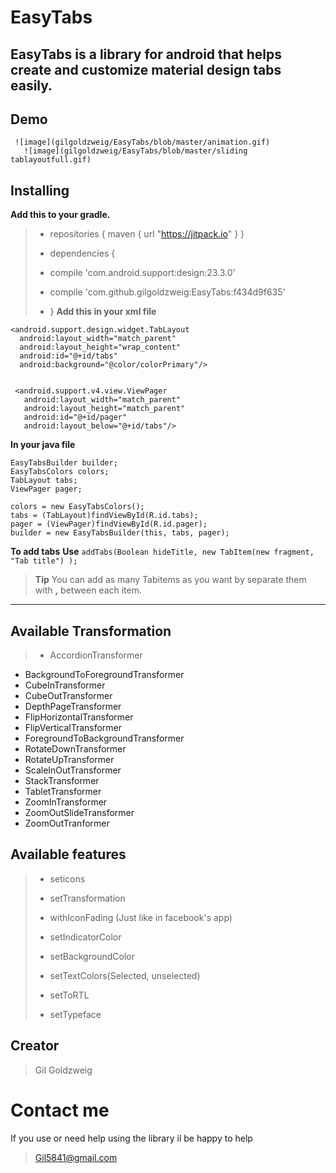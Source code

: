 EasyTabs
===================


EasyTabs is a library for android that helps create and customize material design tabs easily.
----------
Demo
-------------
     ![image](gilgoldzweig/EasyTabs/blob/master/animation.gif)
       ![image](gilgoldzweig/EasyTabs/blob/master/sliding tablayoutfull.gif)
                                                                 
                                                                 
Installing
-------------

**Add this to your gradle.**
> - repositories {
    maven {
        url "https://jitpack.io"
    }
}
> - dependencies {
> - compile 'com.android.support:design:23.3.0'
>
> - compile 'com.github.gilgoldzweig:EasyTabs:f434d9f635'
> - }
**Add this in your xml file**

    <android.support.design.widget.TabLayout
      android:layout_width="match_parent"
      android:layout_height="wrap_content"
      android:id="@+id/tabs"
      android:background="@color/colorPrimary"/>


     <android.support.v4.view.ViewPager
       android:layout_width="match_parent"
       android:layout_height="match_parent"
       android:id="@+id/pager"
       android:layout_below="@+id/tabs"/>

**In your java file**

    EasyTabsBuilder builder;
    EasyTabsColors colors;
    TabLayout tabs;
    ViewPager pager;

    colors = new EasyTabsColors();
    tabs = (TabLayout)findViewById(R.id.tabs);
    pager = (ViewPager)findViewById(R.id.pager);
    builder = new EasyTabsBuilder(this, tabs, pager);

**To add tabs**
 **Use** 
 `addTabs(Boolean hideTitle, new TabItem(new fragment, "Tab title") );`
> **Tip** 
> You can add as many Tabitems as you want by separate them with **,** between each item.

----------


Available Transformation
-------------------


>    - AccordionTransformer
   - BackgroundToForegroundTransformer
   - CubeInTransformer
   - CubeOutTransformer
   -  DepthPageTransformer
   - FlipHorizontalTransformer
   - 	FlipVerticalTransformer
   - ForegroundToBackgroundTransformer
   - RotateDownTransformer
   - RotateUpTransformer
   - ScaleInOutTransformer
   -  StackTransformer
   - TabletTransformer
   - ZoomInTransformer
   - ZoomOutSlideTransformer
   -  ZoomOutTranformer


Available features
-------------------
>    - seticons
>    - setTransformation
> 
>    - withIconFading (Just like in facebook's app)
> 
>    - setIndicatorColor
> 
>    - setBackgroundColor
>    
>    - setTextColors(Selected, unselected)
> 
>    - setToRTL
>   
>    - setTypeface

  

Creator
-------
> Gil Goldzweig


Contact me
=======
If you use or need help using the library il be happy to help
> Gil5841@gmail.com
